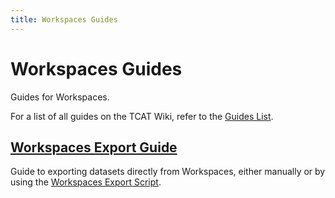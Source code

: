 ```yaml
---
title: Workspaces Guides
---
```


# Workspaces Guides

Guides for Workspaces.

For a list of all guides on the TCAT Wiki, refer to the [Guides List](../../../../guides/index.md).

## [Workspaces Export Guide](workspaces-export.md)

Guide to exporting datasets directly from Workspaces, either manually or by using the [Workspaces Export Script](https://github.com/TaskarCenterAtUW/tdei-tools/blob/main/utilities/workspace-export.ps1).
